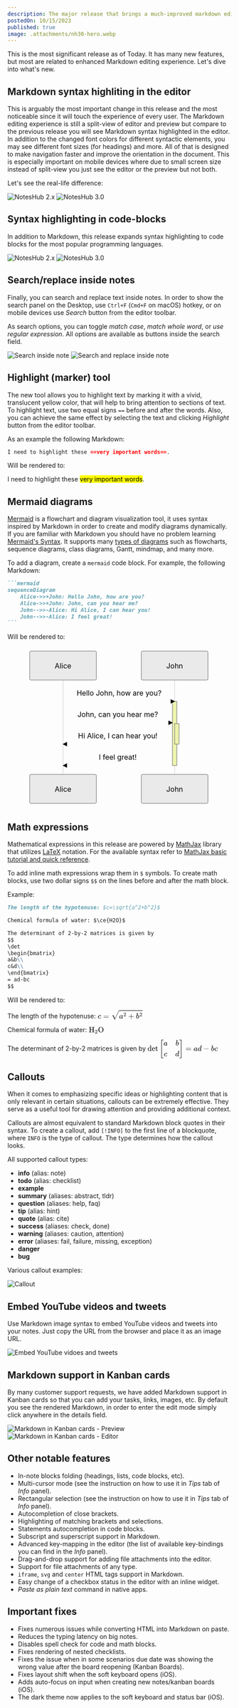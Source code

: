 ```yaml
---
description: The major release that brings a much-improved markdown editing experience and much more.
postedOn: 10/15/2023
published: true
image: .attachments/nh30-hero.webp
---
```


This is the most significant release as of Today. It has many new features, but most are related to enhanced Markdown editing experience. Let's dive into what's new.

## Markdown syntax highliting in the editor

This is arguably the most important change in this release and the most noticeable since it will touch the experience of every user. The Markdown editing experience is still a split-view of editor and preview but compare to the previous release you will see Markdown syntax highlighted in the editor. In addition to the changed font colors for different syntactic elements, you may see different font sizes (for headings) and more. All of that is designed to make navigation faster and improve the orientation in the document. This is especially important on mobile devices where due to small screen size instead of split-view you just see the editor or the preview but not both.

Let's see the real-life difference:

![NotesHub 2.x](.attachments/nh30_markdown_syntax_before.webp "NotesHub 2.x")
![NotesHub 3.0](.attachments/nh30_markdown_syntax_after.webp "NotesHub 3.0")

## Syntax highlighting in code-blocks

In addition to Markdown, this release expands syntax highlighting to code blocks for the most popular programming languages.

![NotesHub 2.x](.attachments/nh30_code_highlight_before.webp "NotesHub 2.x")
![NotesHub 3.0](.attachments/nh30_code_highlight_after.webp "NotesHub 3.0")

## Search/replace inside notes

Finally, you can search and replace text inside notes. In order to show the search panel on the Desktop, use `Ctrl+F` (`Cmd+F` on macOS) hotkey, or on mobile devices use _Search_ button from the editor toolbar.

As search options, you can toggle _match case_, _match whole word_, or _use regular expression_. All options are available as buttons inside the search field.

![Search inside note](.attachments/nh30-search.webp "Search")
![Search and replace inside note](.attachments/nh30-replace.webp "Search & Replace")


## Highlight (marker) tool

The new tool allows you to highlight text by marking it with a vivid, translucent yellow color, that will help to bring attention to sections of text.
To highlight text, use two equal signs `==` before and after the words. Also, you can achieve the same effect by selecting the text and clicking _Highlight_ button from the editor toolbar.


As an example the following Markdown:
```markdown
I need to highlight these ==very important words==.
```

Will be rendered to:

I need to highlight these <mark>very important words</mark>.

## Mermaid diagrams

[Mermaid](https://mermaid.js.org/intro/) is a flowchart and diagram visualization tool, it uses syntax inspired by Markdown in order to create and modify diagrams dynamically. If you are familiar with Markdown you should have no problem learning [Mermaid's Syntax](https://mermaid.js.org/intro/n00b-syntaxReference.html). It supports many [types of diagrams](https://mermaid.js.org/intro/) such as flowcharts, sequence diagrams, class diagrams, Gantt, mindmap, and many more.

To add a diagram, create a `mermaid` code block. For example, the following Markdown:

````markdown
```mermaid
sequenceDiagram
    Alice->>+John: Hello John, how are you?
    Alice->>+John: John, can you hear me?
    John-->>-Alice: Hi Alice, I can hear you!
    John-->>-Alice: I feel great!
```
````

Will be rendered to:

<svg class="mermaid" alt="mermaid sequence diagram example" aria-roledescription="sequence" role="graphics-document document" viewBox="-50 -10 501 363" xmlns="http://www.w3.org/2000/svg" width="100%" id="mermaid-30IGRRgBSNI2zDFmZp9N" class="mermaid" style="max-width: 501px;"><style>#mermaid-30IGRRgBSNI2zDFmZp9N{font-family:"trebuchet ms",verdana,arial,sans-serif;font-size:16px;fill:#000000;}#mermaid-30IGRRgBSNI2zDFmZp9N .error-icon{fill:#552222;}#mermaid-30IGRRgBSNI2zDFmZp9N .error-text{fill:#552222;stroke:#552222;}#mermaid-30IGRRgBSNI2zDFmZp9N .edge-thickness-normal{stroke-width:2px;}#mermaid-30IGRRgBSNI2zDFmZp9N .edge-thickness-thick{stroke-width:3.5px;}#mermaid-30IGRRgBSNI2zDFmZp9N .edge-pattern-solid{stroke-dasharray:0;}#mermaid-30IGRRgBSNI2zDFmZp9N .edge-pattern-dashed{stroke-dasharray:3;}#mermaid-30IGRRgBSNI2zDFmZp9N .edge-pattern-dotted{stroke-dasharray:2;}#mermaid-30IGRRgBSNI2zDFmZp9N .marker{fill:#666;stroke:#666;}#mermaid-30IGRRgBSNI2zDFmZp9N .marker.cross{stroke:#666;}#mermaid-30IGRRgBSNI2zDFmZp9N svg{font-family:"trebuchet ms",verdana,arial,sans-serif;font-size:16px;}#mermaid-30IGRRgBSNI2zDFmZp9N .actor{stroke:hsl(0, 0%, 83%);fill:#eee;}#mermaid-30IGRRgBSNI2zDFmZp9N text.actor&gt;tspan{fill:#333;stroke:none;}#mermaid-30IGRRgBSNI2zDFmZp9N .actor-line{stroke:#666;}#mermaid-30IGRRgBSNI2zDFmZp9N .messageLine0{stroke-width:1.5;stroke-dasharray:none;stroke:#333;}#mermaid-30IGRRgBSNI2zDFmZp9N .messageLine1{stroke-width:1.5;stroke-dasharray:2,2;stroke:#333;}#mermaid-30IGRRgBSNI2zDFmZp9N #arrowhead path{fill:#333;stroke:#333;}#mermaid-30IGRRgBSNI2zDFmZp9N .sequenceNumber{fill:white;}#mermaid-30IGRRgBSNI2zDFmZp9N #sequencenumber{fill:#333;}#mermaid-30IGRRgBSNI2zDFmZp9N #crosshead path{fill:#333;stroke:#333;}#mermaid-30IGRRgBSNI2zDFmZp9N .messageText{fill:#333;stroke:none;}#mermaid-30IGRRgBSNI2zDFmZp9N .labelBox{stroke:hsl(0, 0%, 83%);fill:#eee;}#mermaid-30IGRRgBSNI2zDFmZp9N .labelText,#mermaid-30IGRRgBSNI2zDFmZp9N .labelText&gt;tspan{fill:#333;stroke:none;}#mermaid-30IGRRgBSNI2zDFmZp9N .loopText,#mermaid-30IGRRgBSNI2zDFmZp9N .loopText&gt;tspan{fill:#333;stroke:none;}#mermaid-30IGRRgBSNI2zDFmZp9N .loopLine{stroke-width:2px;stroke-dasharray:2,2;stroke:hsl(0, 0%, 83%);fill:hsl(0, 0%, 83%);}#mermaid-30IGRRgBSNI2zDFmZp9N .note{stroke:#999;fill:#666;}#mermaid-30IGRRgBSNI2zDFmZp9N .noteText,#mermaid-30IGRRgBSNI2zDFmZp9N .noteText&gt;tspan{fill:#fff;stroke:none;}#mermaid-30IGRRgBSNI2zDFmZp9N .activation0{fill:#f4f4f4;stroke:#666;}#mermaid-30IGRRgBSNI2zDFmZp9N .activation1{fill:#f4f4f4;stroke:#666;}#mermaid-30IGRRgBSNI2zDFmZp9N .activation2{fill:#f4f4f4;stroke:#666;}#mermaid-30IGRRgBSNI2zDFmZp9N .actorPopupMenu{position:absolute;}#mermaid-30IGRRgBSNI2zDFmZp9N .actorPopupMenuPanel{position:absolute;fill:#eee;box-shadow:0px 8px 16px 0px rgba(0,0,0,0.2);filter:drop-shadow(3px 5px 2px rgb(0 0 0 / 0.4));}#mermaid-30IGRRgBSNI2zDFmZp9N .actor-man line{stroke:hsl(0, 0%, 83%);fill:#eee;}#mermaid-30IGRRgBSNI2zDFmZp9N .actor-man circle,#mermaid-30IGRRgBSNI2zDFmZp9N line{stroke:hsl(0, 0%, 83%);fill:#eee;stroke-width:2px;}#mermaid-30IGRRgBSNI2zDFmZp9N :root{--mermaid-font-family:"trebuchet ms",verdana,arial,sans-serif;}</style><g></g><defs><symbol height="24" width="24" id="computer"><path d="M2 2v13h20v-13h-20zm18 11h-16v-9h16v9zm-10.228 6l.466-1h3.524l.467 1h-4.457zm14.228 3h-24l2-6h2.104l-1.33 4h18.45l-1.297-4h2.073l2 6zm-5-10h-14v-7h14v7z" transform="scale(.5)"></path></symbol></defs><defs><symbol clip-rule="evenodd" fill-rule="evenodd" id="database"><path d="M12.258.001l.256.004.255.005.253.008.251.01.249.012.247.015.246.016.242.019.241.02.239.023.236.024.233.027.231.028.229.031.225.032.223.034.22.036.217.038.214.04.211.041.208.043.205.045.201.046.198.048.194.05.191.051.187.053.183.054.18.056.175.057.172.059.168.06.163.061.16.063.155.064.15.066.074.033.073.033.071.034.07.034.069.035.068.035.067.035.066.035.064.036.064.036.062.036.06.036.06.037.058.037.058.037.055.038.055.038.053.038.052.038.051.039.05.039.048.039.047.039.045.04.044.04.043.04.041.04.04.041.039.041.037.041.036.041.034.041.033.042.032.042.03.042.029.042.027.042.026.043.024.043.023.043.021.043.02.043.018.044.017.043.015.044.013.044.012.044.011.045.009.044.007.045.006.045.004.045.002.045.001.045v17l-.001.045-.002.045-.004.045-.006.045-.007.045-.009.044-.011.045-.012.044-.013.044-.015.044-.017.043-.018.044-.02.043-.021.043-.023.043-.024.043-.026.043-.027.042-.029.042-.03.042-.032.042-.033.042-.034.041-.036.041-.037.041-.039.041-.04.041-.041.04-.043.04-.044.04-.045.04-.047.039-.048.039-.05.039-.051.039-.052.038-.053.038-.055.038-.055.038-.058.037-.058.037-.06.037-.06.036-.062.036-.064.036-.064.036-.066.035-.067.035-.068.035-.069.035-.07.034-.071.034-.073.033-.074.033-.15.066-.155.064-.16.063-.163.061-.168.06-.172.059-.175.057-.18.056-.183.054-.187.053-.191.051-.194.05-.198.048-.201.046-.205.045-.208.043-.211.041-.214.04-.217.038-.22.036-.223.034-.225.032-.229.031-.231.028-.233.027-.236.024-.239.023-.241.02-.242.019-.246.016-.247.015-.249.012-.251.01-.253.008-.255.005-.256.004-.258.001-.258-.001-.256-.004-.255-.005-.253-.008-.251-.01-.249-.012-.247-.015-.245-.016-.243-.019-.241-.02-.238-.023-.236-.024-.234-.027-.231-.028-.228-.031-.226-.032-.223-.034-.22-.036-.217-.038-.214-.04-.211-.041-.208-.043-.204-.045-.201-.046-.198-.048-.195-.05-.19-.051-.187-.053-.184-.054-.179-.056-.176-.057-.172-.059-.167-.06-.164-.061-.159-.063-.155-.064-.151-.066-.074-.033-.072-.033-.072-.034-.07-.034-.069-.035-.068-.035-.067-.035-.066-.035-.064-.036-.063-.036-.062-.036-.061-.036-.06-.037-.058-.037-.057-.037-.056-.038-.055-.038-.053-.038-.052-.038-.051-.039-.049-.039-.049-.039-.046-.039-.046-.04-.044-.04-.043-.04-.041-.04-.04-.041-.039-.041-.037-.041-.036-.041-.034-.041-.033-.042-.032-.042-.03-.042-.029-.042-.027-.042-.026-.043-.024-.043-.023-.043-.021-.043-.02-.043-.018-.044-.017-.043-.015-.044-.013-.044-.012-.044-.011-.045-.009-.044-.007-.045-.006-.045-.004-.045-.002-.045-.001-.045v-17l.001-.045.002-.045.004-.045.006-.045.007-.045.009-.044.011-.045.012-.044.013-.044.015-.044.017-.043.018-.044.02-.043.021-.043.023-.043.024-.043.026-.043.027-.042.029-.042.03-.042.032-.042.033-.042.034-.041.036-.041.037-.041.039-.041.04-.041.041-.04.043-.04.044-.04.046-.04.046-.039.049-.039.049-.039.051-.039.052-.038.053-.038.055-.038.056-.038.057-.037.058-.037.06-.037.061-.036.062-.036.063-.036.064-.036.066-.035.067-.035.068-.035.069-.035.07-.034.072-.034.072-.033.074-.033.151-.066.155-.064.159-.063.164-.061.167-.06.172-.059.176-.057.179-.056.184-.054.187-.053.19-.051.195-.05.198-.048.201-.046.204-.045.208-.043.211-.041.214-.04.217-.038.22-.036.223-.034.226-.032.228-.031.231-.028.234-.027.236-.024.238-.023.241-.02.243-.019.245-.016.247-.015.249-.012.251-.01.253-.008.255-.005.256-.004.258-.001.258.001zm-9.258 20.499v.01l.001.021.003.021.004.022.005.021.006.022.007.022.009.023.01.022.011.023.012.023.013.023.015.023.016.024.017.023.018.024.019.024.021.024.022.025.023.024.024.025.052.049.056.05.061.051.066.051.07.051.075.051.079.052.084.052.088.052.092.052.097.052.102.051.105.052.11.052.114.051.119.051.123.051.127.05.131.05.135.05.139.048.144.049.147.047.152.047.155.047.16.045.163.045.167.043.171.043.176.041.178.041.183.039.187.039.19.037.194.035.197.035.202.033.204.031.209.03.212.029.216.027.219.025.222.024.226.021.23.02.233.018.236.016.24.015.243.012.246.01.249.008.253.005.256.004.259.001.26-.001.257-.004.254-.005.25-.008.247-.011.244-.012.241-.014.237-.016.233-.018.231-.021.226-.021.224-.024.22-.026.216-.027.212-.028.21-.031.205-.031.202-.034.198-.034.194-.036.191-.037.187-.039.183-.04.179-.04.175-.042.172-.043.168-.044.163-.045.16-.046.155-.046.152-.047.148-.048.143-.049.139-.049.136-.05.131-.05.126-.05.123-.051.118-.052.114-.051.11-.052.106-.052.101-.052.096-.052.092-.052.088-.053.083-.051.079-.052.074-.052.07-.051.065-.051.06-.051.056-.05.051-.05.023-.024.023-.025.021-.024.02-.024.019-.024.018-.024.017-.024.015-.023.014-.024.013-.023.012-.023.01-.023.01-.022.008-.022.006-.022.006-.022.004-.022.004-.021.001-.021.001-.021v-4.127l-.077.055-.08.053-.083.054-.085.053-.087.052-.09.052-.093.051-.095.05-.097.05-.1.049-.102.049-.105.048-.106.047-.109.047-.111.046-.114.045-.115.045-.118.044-.12.043-.122.042-.124.042-.126.041-.128.04-.13.04-.132.038-.134.038-.135.037-.138.037-.139.035-.142.035-.143.034-.144.033-.147.032-.148.031-.15.03-.151.03-.153.029-.154.027-.156.027-.158.026-.159.025-.161.024-.162.023-.163.022-.165.021-.166.02-.167.019-.169.018-.169.017-.171.016-.173.015-.173.014-.175.013-.175.012-.177.011-.178.01-.179.008-.179.008-.181.006-.182.005-.182.004-.184.003-.184.002h-.37l-.184-.002-.184-.003-.182-.004-.182-.005-.181-.006-.179-.008-.179-.008-.178-.01-.176-.011-.176-.012-.175-.013-.173-.014-.172-.015-.171-.016-.17-.017-.169-.018-.167-.019-.166-.02-.165-.021-.163-.022-.162-.023-.161-.024-.159-.025-.157-.026-.156-.027-.155-.027-.153-.029-.151-.03-.15-.03-.148-.031-.146-.032-.145-.033-.143-.034-.141-.035-.14-.035-.137-.037-.136-.037-.134-.038-.132-.038-.13-.04-.128-.04-.126-.041-.124-.042-.122-.042-.12-.044-.117-.043-.116-.045-.113-.045-.112-.046-.109-.047-.106-.047-.105-.048-.102-.049-.1-.049-.097-.05-.095-.05-.093-.052-.09-.051-.087-.052-.085-.053-.083-.054-.08-.054-.077-.054v4.127zm0-5.654v.011l.001.021.003.021.004.021.005.022.006.022.007.022.009.022.01.022.011.023.012.023.013.023.015.024.016.023.017.024.018.024.019.024.021.024.022.024.023.025.024.024.052.05.056.05.061.05.066.051.07.051.075.052.079.051.084.052.088.052.092.052.097.052.102.052.105.052.11.051.114.051.119.052.123.05.127.051.131.05.135.049.139.049.144.048.147.048.152.047.155.046.16.045.163.045.167.044.171.042.176.042.178.04.183.04.187.038.19.037.194.036.197.034.202.033.204.032.209.03.212.028.216.027.219.025.222.024.226.022.23.02.233.018.236.016.24.014.243.012.246.01.249.008.253.006.256.003.259.001.26-.001.257-.003.254-.006.25-.008.247-.01.244-.012.241-.015.237-.016.233-.018.231-.02.226-.022.224-.024.22-.025.216-.027.212-.029.21-.03.205-.032.202-.033.198-.035.194-.036.191-.037.187-.039.183-.039.179-.041.175-.042.172-.043.168-.044.163-.045.16-.045.155-.047.152-.047.148-.048.143-.048.139-.05.136-.049.131-.05.126-.051.123-.051.118-.051.114-.052.11-.052.106-.052.101-.052.096-.052.092-.052.088-.052.083-.052.079-.052.074-.051.07-.052.065-.051.06-.05.056-.051.051-.049.023-.025.023-.024.021-.025.02-.024.019-.024.018-.024.017-.024.015-.023.014-.023.013-.024.012-.022.01-.023.01-.023.008-.022.006-.022.006-.022.004-.021.004-.022.001-.021.001-.021v-4.139l-.077.054-.08.054-.083.054-.085.052-.087.053-.09.051-.093.051-.095.051-.097.05-.1.049-.102.049-.105.048-.106.047-.109.047-.111.046-.114.045-.115.044-.118.044-.12.044-.122.042-.124.042-.126.041-.128.04-.13.039-.132.039-.134.038-.135.037-.138.036-.139.036-.142.035-.143.033-.144.033-.147.033-.148.031-.15.03-.151.03-.153.028-.154.028-.156.027-.158.026-.159.025-.161.024-.162.023-.163.022-.165.021-.166.02-.167.019-.169.018-.169.017-.171.016-.173.015-.173.014-.175.013-.175.012-.177.011-.178.009-.179.009-.179.007-.181.007-.182.005-.182.004-.184.003-.184.002h-.37l-.184-.002-.184-.003-.182-.004-.182-.005-.181-.007-.179-.007-.179-.009-.178-.009-.176-.011-.176-.012-.175-.013-.173-.014-.172-.015-.171-.016-.17-.017-.169-.018-.167-.019-.166-.02-.165-.021-.163-.022-.162-.023-.161-.024-.159-.025-.157-.026-.156-.027-.155-.028-.153-.028-.151-.03-.15-.03-.148-.031-.146-.033-.145-.033-.143-.033-.141-.035-.14-.036-.137-.036-.136-.037-.134-.038-.132-.039-.13-.039-.128-.04-.126-.041-.124-.042-.122-.043-.12-.043-.117-.044-.116-.044-.113-.046-.112-.046-.109-.046-.106-.047-.105-.048-.102-.049-.1-.049-.097-.05-.095-.051-.093-.051-.09-.051-.087-.053-.085-.052-.083-.054-.08-.054-.077-.054v4.139zm0-5.666v.011l.001.02.003.022.004.021.005.022.006.021.007.022.009.023.01.022.011.023.012.023.013.023.015.023.016.024.017.024.018.023.019.024.021.025.022.024.023.024.024.025.052.05.056.05.061.05.066.051.07.051.075.052.079.051.084.052.088.052.092.052.097.052.102.052.105.051.11.052.114.051.119.051.123.051.127.05.131.05.135.05.139.049.144.048.147.048.152.047.155.046.16.045.163.045.167.043.171.043.176.042.178.04.183.04.187.038.19.037.194.036.197.034.202.033.204.032.209.03.212.028.216.027.219.025.222.024.226.021.23.02.233.018.236.017.24.014.243.012.246.01.249.008.253.006.256.003.259.001.26-.001.257-.003.254-.006.25-.008.247-.01.244-.013.241-.014.237-.016.233-.018.231-.02.226-.022.224-.024.22-.025.216-.027.212-.029.21-.03.205-.032.202-.033.198-.035.194-.036.191-.037.187-.039.183-.039.179-.041.175-.042.172-.043.168-.044.163-.045.16-.045.155-.047.152-.047.148-.048.143-.049.139-.049.136-.049.131-.051.126-.05.123-.051.118-.052.114-.051.11-.052.106-.052.101-.052.096-.052.092-.052.088-.052.083-.052.079-.052.074-.052.07-.051.065-.051.06-.051.056-.05.051-.049.023-.025.023-.025.021-.024.02-.024.019-.024.018-.024.017-.024.015-.023.014-.024.013-.023.012-.023.01-.022.01-.023.008-.022.006-.022.006-.022.004-.022.004-.021.001-.021.001-.021v-4.153l-.077.054-.08.054-.083.053-.085.053-.087.053-.09.051-.093.051-.095.051-.097.05-.1.049-.102.048-.105.048-.106.048-.109.046-.111.046-.114.046-.115.044-.118.044-.12.043-.122.043-.124.042-.126.041-.128.04-.13.039-.132.039-.134.038-.135.037-.138.036-.139.036-.142.034-.143.034-.144.033-.147.032-.148.032-.15.03-.151.03-.153.028-.154.028-.156.027-.158.026-.159.024-.161.024-.162.023-.163.023-.165.021-.166.02-.167.019-.169.018-.169.017-.171.016-.173.015-.173.014-.175.013-.175.012-.177.01-.178.01-.179.009-.179.007-.181.006-.182.006-.182.004-.184.003-.184.001-.185.001-.185-.001-.184-.001-.184-.003-.182-.004-.182-.006-.181-.006-.179-.007-.179-.009-.178-.01-.176-.01-.176-.012-.175-.013-.173-.014-.172-.015-.171-.016-.17-.017-.169-.018-.167-.019-.166-.02-.165-.021-.163-.023-.162-.023-.161-.024-.159-.024-.157-.026-.156-.027-.155-.028-.153-.028-.151-.03-.15-.03-.148-.032-.146-.032-.145-.033-.143-.034-.141-.034-.14-.036-.137-.036-.136-.037-.134-.038-.132-.039-.13-.039-.128-.041-.126-.041-.124-.041-.122-.043-.12-.043-.117-.044-.116-.044-.113-.046-.112-.046-.109-.046-.106-.048-.105-.048-.102-.048-.1-.05-.097-.049-.095-.051-.093-.051-.09-.052-.087-.052-.085-.053-.083-.053-.08-.054-.077-.054v4.153zm8.74-8.179l-.257.004-.254.005-.25.008-.247.011-.244.012-.241.014-.237.016-.233.018-.231.021-.226.022-.224.023-.22.026-.216.027-.212.028-.21.031-.205.032-.202.033-.198.034-.194.036-.191.038-.187.038-.183.04-.179.041-.175.042-.172.043-.168.043-.163.045-.16.046-.155.046-.152.048-.148.048-.143.048-.139.049-.136.05-.131.05-.126.051-.123.051-.118.051-.114.052-.11.052-.106.052-.101.052-.096.052-.092.052-.088.052-.083.052-.079.052-.074.051-.07.052-.065.051-.06.05-.056.05-.051.05-.023.025-.023.024-.021.024-.02.025-.019.024-.018.024-.017.023-.015.024-.014.023-.013.023-.012.023-.01.023-.01.022-.008.022-.006.023-.006.021-.004.022-.004.021-.001.021-.001.021.001.021.001.021.004.021.004.022.006.021.006.023.008.022.01.022.01.023.012.023.013.023.014.023.015.024.017.023.018.024.019.024.02.025.021.024.023.024.023.025.051.05.056.05.06.05.065.051.07.052.074.051.079.052.083.052.088.052.092.052.096.052.101.052.106.052.11.052.114.052.118.051.123.051.126.051.131.05.136.05.139.049.143.048.148.048.152.048.155.046.16.046.163.045.168.043.172.043.175.042.179.041.183.04.187.038.191.038.194.036.198.034.202.033.205.032.21.031.212.028.216.027.22.026.224.023.226.022.231.021.233.018.237.016.241.014.244.012.247.011.25.008.254.005.257.004.26.001.26-.001.257-.004.254-.005.25-.008.247-.011.244-.012.241-.014.237-.016.233-.018.231-.021.226-.022.224-.023.22-.026.216-.027.212-.028.21-.031.205-.032.202-.033.198-.034.194-.036.191-.038.187-.038.183-.04.179-.041.175-.042.172-.043.168-.043.163-.045.16-.046.155-.046.152-.048.148-.048.143-.048.139-.049.136-.05.131-.05.126-.051.123-.051.118-.051.114-.052.11-.052.106-.052.101-.052.096-.052.092-.052.088-.052.083-.052.079-.052.074-.051.07-.052.065-.051.06-.05.056-.05.051-.05.023-.025.023-.024.021-.024.02-.025.019-.024.018-.024.017-.023.015-.024.014-.023.013-.023.012-.023.01-.023.01-.022.008-.022.006-.023.006-.021.004-.022.004-.021.001-.021.001-.021-.001-.021-.001-.021-.004-.021-.004-.022-.006-.021-.006-.023-.008-.022-.01-.022-.01-.023-.012-.023-.013-.023-.014-.023-.015-.024-.017-.023-.018-.024-.019-.024-.02-.025-.021-.024-.023-.024-.023-.025-.051-.05-.056-.05-.06-.05-.065-.051-.07-.052-.074-.051-.079-.052-.083-.052-.088-.052-.092-.052-.096-.052-.101-.052-.106-.052-.11-.052-.114-.052-.118-.051-.123-.051-.126-.051-.131-.05-.136-.05-.139-.049-.143-.048-.148-.048-.152-.048-.155-.046-.16-.046-.163-.045-.168-.043-.172-.043-.175-.042-.179-.041-.183-.04-.187-.038-.191-.038-.194-.036-.198-.034-.202-.033-.205-.032-.21-.031-.212-.028-.216-.027-.22-.026-.224-.023-.226-.022-.231-.021-.233-.018-.237-.016-.241-.014-.244-.012-.247-.011-.25-.008-.254-.005-.257-.004-.26-.001-.26.001z" transform="scale(.5)"></path></symbol></defs><defs><symbol height="24" width="24" id="clock"><path d="M12 2c5.514 0 10 4.486 10 10s-4.486 10-10 10-10-4.486-10-10 4.486-10 10-10zm0-2c-6.627 0-12 5.373-12 12s5.373 12 12 12 12-5.373 12-12-5.373-12-12-12zm5.848 12.459c.202.038.202.333.001.372-1.907.361-6.045 1.111-6.547 1.111-.719 0-1.301-.582-1.301-1.301 0-.512.77-5.447 1.125-7.445.034-.192.312-.181.343.014l.985 6.238 5.394 1.011z" transform="scale(.5)"></path></symbol></defs><g><line stroke="#999" stroke-width="0.5px" class="200" y2="297" x2="75" y1="5" x1="75" id="actor4"></line><g id="root-4"><rect class="actor" ry="3" rx="3" height="65" width="150" stroke="#666" fill="#eaeaea" y="0" x="0"></rect><text class="actor" alignment-baseline="central" dominant-baseline="central" y="32.5" x="75" style="text-anchor: middle; font-size: 16px; font-weight: 400;"><tspan dy="0" x="75">Alice</tspan></text></g></g><g><line stroke="#999" stroke-width="0.5px" class="200" y2="297" x2="326" y1="5" x1="326" id="actor5"></line><g id="root-5"><rect class="actor" ry="3" rx="3" height="65" width="150" stroke="#666" fill="#eaeaea" y="0" x="251"></rect><text class="actor" alignment-baseline="central" dominant-baseline="central" y="32.5" x="326" style="text-anchor: middle; font-size: 16px; font-weight: 400;"><tspan dy="0" x="326">John</tspan></text></g></g><defs><marker orient="auto" markerHeight="12" markerWidth="12" markerUnits="userSpaceOnUse" refY="5" refX="9" id="arrowhead"><path d="M 0 0 L 10 5 L 0 10 z"></path></marker></defs><defs><marker refY="5" refX="4" orient="auto" markerHeight="8" markerWidth="15" id="crosshead"><path d="M 1,2 L 6,7 M 6,2 L 1,7" stroke-width="1pt" stroke="#000000" fill="none" style="stroke-dasharray: 0, 0;"></path></marker></defs><defs><marker orient="auto" markerHeight="28" markerWidth="20" refY="7" refX="18" id="filled-head"><path d="M 18,7 L9,13 L14,7 L9,1 Z"></path></marker></defs><defs><marker orient="auto" markerHeight="40" markerWidth="60" refY="15" refX="15" id="sequencenumber"><circle r="6" cy="15" cx="15"></circle></marker></defs><g><rect class="activation0" ry="0" rx="0" height="144" width="10" stroke="#666" fill="#EDF2AE" y="113" x="321"></rect></g><g><rect class="activation1" ry="0" rx="0" height="46" width="10" stroke="#666" fill="#EDF2AE" y="163" x="326"></rect></g><text dy="1em" class="messageText" alignment-baseline="middle" dominant-baseline="middle" text-anchor="middle" y="80" x="201" style="font-size: 16px; font-weight: 400;">Hello John, how are you?</text><line marker-end="url(#arrowhead)" stroke="none" stroke-width="2" class="messageLine0" y2="113" x2="326" y1="113" x1="75" style="fill: none;"></line><text dy="1em" class="messageText" alignment-baseline="middle" dominant-baseline="middle" text-anchor="middle" y="128" x="198" style="font-size: 16px; font-weight: 400;">John, can you hear me?</text><line marker-end="url(#arrowhead)" stroke="none" stroke-width="2" class="messageLine0" y2="161" x2="321" y1="161" x1="75" style="fill: none;"></line><text dy="1em" class="messageText" alignment-baseline="middle" dominant-baseline="middle" text-anchor="middle" y="176" x="198" style="font-size: 16px; font-weight: 400;">Hi Alice, I can hear you!</text><line marker-end="url(#arrowhead)" stroke="none" stroke-width="2" class="messageLine1" y2="209" x2="75" y1="209" x1="321" style="stroke-dasharray: 3, 3; fill: none;"></line><text dy="1em" class="messageText" alignment-baseline="middle" dominant-baseline="middle" text-anchor="middle" y="224" x="198" style="font-size: 16px; font-weight: 400;">I feel great!</text><line marker-end="url(#arrowhead)" stroke="none" stroke-width="2" class="messageLine1" y2="257" x2="75" y1="257" x1="321" style="stroke-dasharray: 3, 3; fill: none;"></line><g><rect class="actor" ry="3" rx="3" height="65" width="150" stroke="#666" fill="#eaeaea" y="277" x="0"></rect><text class="actor" alignment-baseline="central" dominant-baseline="central" y="309.5" x="75" style="text-anchor: middle; font-size: 16px; font-weight: 400;"><tspan dy="0" x="75">Alice</tspan></text></g><g><rect class="actor" ry="3" rx="3" height="65" width="150" stroke="#666" fill="#eaeaea" y="277" x="251"></rect><text class="actor" alignment-baseline="central" dominant-baseline="central" y="309.5" x="326" style="text-anchor: middle; font-size: 16px; font-weight: 400;"><tspan dy="0" x="326">John</tspan></text></g></svg>

## Math expressions

Mathematical expressions in this release are powered by [MathJax](https://www.mathjax.org) library that utilizes [LaTeX](https://en.wikibooks.org/wiki/LaTeX) notation. For the available syntax refer to [MathJax basic tutorial and quick reference](https://math.meta.stackexchange.com/questions/5020/mathjax-basic-tutorial-and-quick-reference).

To add inline math expressions wrap them in `$` symbols. To create math blocks, use two dollar signs `$$` on the lines before and after the math block.

Example:
```markdown
The length of the hypotenuse: $c=\sqrt{a^2+b^2}$

Chemical formula of water: $\ce{H2O}$

The determinant of 2-by-2 matrices is given by
$$
\det
\begin{bmatrix}
a&b\\
c&d\\
\end{bmatrix}
= ad-bc
$$
```

Will be rendered to:

The length of the hypotenuse: <svg xmlns="http://www.w3.org/2000/svg" width="13.213ex" height="2.851ex" role="img" focusable="false" viewBox="0 -1114.2 5840.1 1260" xmlns:xlink="http://www.w3.org/1999/xlink" style="vertical-align: -0.33ex;"><defs><path id="MJX-34-TEX-I-1D450" d="M34 159Q34 268 120 355T306 442Q362 442 394 418T427 355Q427 326 408 306T360 285Q341 285 330 295T319 325T330 359T352 380T366 386H367Q367 388 361 392T340 400T306 404Q276 404 249 390Q228 381 206 359Q162 315 142 235T121 119Q121 73 147 50Q169 26 205 26H209Q321 26 394 111Q403 121 406 121Q410 121 419 112T429 98T420 83T391 55T346 25T282 0T202 -11Q127 -11 81 37T34 159Z"></path><path id="MJX-34-TEX-N-3D" d="M56 347Q56 360 70 367H707Q722 359 722 347Q722 336 708 328L390 327H72Q56 332 56 347ZM56 153Q56 168 72 173H708Q722 163 722 153Q722 140 707 133H70Q56 140 56 153Z"></path><path id="MJX-34-TEX-SO-221A" d="M263 249Q264 249 315 130T417 -108T470 -228L725 302Q981 837 982 839Q989 850 1001 850Q1008 850 1013 844T1020 832V826L741 243Q645 43 540 -176Q479 -303 469 -324T453 -348Q449 -350 436 -350L424 -349L315 -96Q206 156 205 156L171 130Q138 104 137 104L111 130L263 249Z"></path><path id="MJX-34-TEX-I-1D44E" d="M33 157Q33 258 109 349T280 441Q331 441 370 392Q386 422 416 422Q429 422 439 414T449 394Q449 381 412 234T374 68Q374 43 381 35T402 26Q411 27 422 35Q443 55 463 131Q469 151 473 152Q475 153 483 153H487Q506 153 506 144Q506 138 501 117T481 63T449 13Q436 0 417 -8Q409 -10 393 -10Q359 -10 336 5T306 36L300 51Q299 52 296 50Q294 48 292 46Q233 -10 172 -10Q117 -10 75 30T33 157ZM351 328Q351 334 346 350T323 385T277 405Q242 405 210 374T160 293Q131 214 119 129Q119 126 119 118T118 106Q118 61 136 44T179 26Q217 26 254 59T298 110Q300 114 325 217T351 328Z"></path><path id="MJX-34-TEX-N-32" d="M109 429Q82 429 66 447T50 491Q50 562 103 614T235 666Q326 666 387 610T449 465Q449 422 429 383T381 315T301 241Q265 210 201 149L142 93L218 92Q375 92 385 97Q392 99 409 186V189H449V186Q448 183 436 95T421 3V0H50V19V31Q50 38 56 46T86 81Q115 113 136 137Q145 147 170 174T204 211T233 244T261 278T284 308T305 340T320 369T333 401T340 431T343 464Q343 527 309 573T212 619Q179 619 154 602T119 569T109 550Q109 549 114 549Q132 549 151 535T170 489Q170 464 154 447T109 429Z"></path><path id="MJX-34-TEX-N-2B" d="M56 237T56 250T70 270H369V420L370 570Q380 583 389 583Q402 583 409 568V270H707Q722 262 722 250T707 230H409V-68Q401 -82 391 -82H389H387Q375 -82 369 -68V230H70Q56 237 56 250Z"></path><path id="MJX-34-TEX-I-1D44F" d="M73 647Q73 657 77 670T89 683Q90 683 161 688T234 694Q246 694 246 685T212 542Q204 508 195 472T180 418L176 399Q176 396 182 402Q231 442 283 442Q345 442 383 396T422 280Q422 169 343 79T173 -11Q123 -11 82 27T40 150V159Q40 180 48 217T97 414Q147 611 147 623T109 637Q104 637 101 637H96Q86 637 83 637T76 640T73 647ZM336 325V331Q336 405 275 405Q258 405 240 397T207 376T181 352T163 330L157 322L136 236Q114 150 114 114Q114 66 138 42Q154 26 178 26Q211 26 245 58Q270 81 285 114T318 219Q336 291 336 325Z"></path></defs><g stroke="currentColor" fill="currentColor" stroke-width="0" transform="scale(1,-1)"><g data-mml-node="math"><g data-mml-node="mi"><use data-c="1D450" xlink:href="#MJX-34-TEX-I-1D450"></use></g><g data-mml-node="mo" transform="translate(710.8,0)"><use data-c="3D" xlink:href="#MJX-34-TEX-N-3D"></use></g><g data-mml-node="msqrt" transform="translate(1766.6,0)"><g transform="translate(1020,0)"><g data-mml-node="msup"><g data-mml-node="mi"><use data-c="1D44E" xlink:href="#MJX-34-TEX-I-1D44E"></use></g><g data-mml-node="mn" transform="translate(562,289) scale(0.707)"><use data-c="32" xlink:href="#MJX-34-TEX-N-32"></use></g></g><g data-mml-node="mo" transform="translate(1187.8,0)"><use data-c="2B" xlink:href="#MJX-34-TEX-N-2B"></use></g><g data-mml-node="msup" transform="translate(2188,0)"><g data-mml-node="mi"><use data-c="1D44F" xlink:href="#MJX-34-TEX-I-1D44F"></use></g><g data-mml-node="mn" transform="translate(462,289) scale(0.707)"><use data-c="32" xlink:href="#MJX-34-TEX-N-32"></use></g></g></g><g data-mml-node="mo" transform="translate(0,204.2)"><use data-c="221A" xlink:href="#MJX-34-TEX-SO-221A"></use></g><rect width="3053.6" height="60" x="1020" y="994.2"></rect></g></g></g></svg>

Chemical formula of water: <svg xmlns="http://www.w3.org/2000/svg" width="4.445ex" height="1.959ex" role="img" focusable="false" viewBox="0 -716 1964.6 866" xmlns:xlink="http://www.w3.org/1999/xlink" style="vertical-align: -0.339ex;"><defs><path id="MJX-35-TEX-N-48" d="M128 622Q121 629 117 631T101 634T58 637H25V683H36Q57 680 180 680Q315 680 324 683H335V637H302Q262 636 251 634T233 622L232 500V378H517V622Q510 629 506 631T490 634T447 637H414V683H425Q446 680 569 680Q704 680 713 683H724V637H691Q651 636 640 634T622 622V61Q628 51 639 49T691 46H724V0H713Q692 3 569 3Q434 3 425 0H414V46H447Q489 47 498 49T517 61V332H232V197L233 61Q239 51 250 49T302 46H335V0H324Q303 3 180 3Q45 3 36 0H25V46H58Q100 47 109 49T128 61V622Z"></path><path id="MJX-35-TEX-N-32" d="M109 429Q82 429 66 447T50 491Q50 562 103 614T235 666Q326 666 387 610T449 465Q449 422 429 383T381 315T301 241Q265 210 201 149L142 93L218 92Q375 92 385 97Q392 99 409 186V189H449V186Q448 183 436 95T421 3V0H50V19V31Q50 38 56 46T86 81Q115 113 136 137Q145 147 170 174T204 211T233 244T261 278T284 308T305 340T320 369T333 401T340 431T343 464Q343 527 309 573T212 619Q179 619 154 602T119 569T109 550Q109 549 114 549Q132 549 151 535T170 489Q170 464 154 447T109 429Z"></path><path id="MJX-35-TEX-N-4F" d="M56 340Q56 423 86 494T164 610T270 680T388 705Q521 705 621 601T722 341Q722 260 693 191T617 75T510 4T388 -22T267 3T160 74T85 189T56 340ZM467 647Q426 665 388 665Q360 665 331 654T269 620T213 549T179 439Q174 411 174 354Q174 144 277 61Q327 20 385 20H389H391Q474 20 537 99Q603 188 603 354Q603 411 598 439Q577 592 467 647Z"></path></defs><g stroke="currentColor" fill="currentColor" stroke-width="0" transform="scale(1,-1)"><g data-mml-node="math"><g data-mml-node="TeXAtom" data-mjx-texclass="ORD"><g data-mml-node="TeXAtom" data-mjx-texclass="ORD"><g data-mml-node="mi"><use data-c="48" xlink:href="#MJX-35-TEX-N-48"></use></g></g><g data-mml-node="msub" transform="translate(750,0)"><g data-mml-node="TeXAtom" data-mjx-texclass="ORD"><g data-mml-node="TeXAtom" data-mjx-texclass="ORD"><g data-mml-node="mpadded"><g data-mml-node="mphantom"></g></g></g></g><g data-mml-node="TeXAtom" transform="translate(33,-150) scale(0.707)" data-mjx-texclass="ORD"><g data-mml-node="TeXAtom" data-mjx-texclass="ORD"><g data-mml-node="mpadded"><g data-mml-node="mn"><use data-c="32" xlink:href="#MJX-35-TEX-N-32"></use></g></g></g></g></g><g data-mml-node="TeXAtom" data-mjx-texclass="ORD" transform="translate(1186.6,0)"><g data-mml-node="mi"><use data-c="4F" xlink:href="#MJX-35-TEX-N-4F"></use></g></g></g></g></g></svg>

The determinant of 2-by-2 matrices is given by
<svg xmlns="http://www.w3.org/2000/svg" width="20.651ex" height="5.43ex" role="img" focusable="false" viewBox="0 -1450 9127.7 2400" xmlns:xlink="http://www.w3.org/1999/xlink" class="math-block" style="vertical-align: -2.149ex;"><defs><path id="MJX-36-TEX-N-64" d="M376 495Q376 511 376 535T377 568Q377 613 367 624T316 637H298V660Q298 683 300 683L310 684Q320 685 339 686T376 688Q393 689 413 690T443 693T454 694H457V390Q457 84 458 81Q461 61 472 55T517 46H535V0Q533 0 459 -5T380 -11H373V44L365 37Q307 -11 235 -11Q158 -11 96 50T34 215Q34 315 97 378T244 442Q319 442 376 393V495ZM373 342Q328 405 260 405Q211 405 173 369Q146 341 139 305T131 211Q131 155 138 120T173 59Q203 26 251 26Q322 26 373 103V342Z"></path><path id="MJX-36-TEX-N-65" d="M28 218Q28 273 48 318T98 391T163 433T229 448Q282 448 320 430T378 380T406 316T415 245Q415 238 408 231H126V216Q126 68 226 36Q246 30 270 30Q312 30 342 62Q359 79 369 104L379 128Q382 131 395 131H398Q415 131 415 121Q415 117 412 108Q393 53 349 21T250 -11Q155 -11 92 58T28 218ZM333 275Q322 403 238 411H236Q228 411 220 410T195 402T166 381T143 340T127 274V267H333V275Z"></path><path id="MJX-36-TEX-N-74" d="M27 422Q80 426 109 478T141 600V615H181V431H316V385H181V241Q182 116 182 100T189 68Q203 29 238 29Q282 29 292 100Q293 108 293 146V181H333V146V134Q333 57 291 17Q264 -10 221 -10Q187 -10 162 2T124 33T105 68T98 100Q97 107 97 248V385H18V422H27Z"></path><path id="MJX-36-TEX-S3-5B" d="M247 -949V1450H516V1388H309V-887H516V-949H247Z"></path><path id="MJX-36-TEX-I-1D44E" d="M33 157Q33 258 109 349T280 441Q331 441 370 392Q386 422 416 422Q429 422 439 414T449 394Q449 381 412 234T374 68Q374 43 381 35T402 26Q411 27 422 35Q443 55 463 131Q469 151 473 152Q475 153 483 153H487Q506 153 506 144Q506 138 501 117T481 63T449 13Q436 0 417 -8Q409 -10 393 -10Q359 -10 336 5T306 36L300 51Q299 52 296 50Q294 48 292 46Q233 -10 172 -10Q117 -10 75 30T33 157ZM351 328Q351 334 346 350T323 385T277 405Q242 405 210 374T160 293Q131 214 119 129Q119 126 119 118T118 106Q118 61 136 44T179 26Q217 26 254 59T298 110Q300 114 325 217T351 328Z"></path><path id="MJX-36-TEX-I-1D44F" d="M73 647Q73 657 77 670T89 683Q90 683 161 688T234 694Q246 694 246 685T212 542Q204 508 195 472T180 418L176 399Q176 396 182 402Q231 442 283 442Q345 442 383 396T422 280Q422 169 343 79T173 -11Q123 -11 82 27T40 150V159Q40 180 48 217T97 414Q147 611 147 623T109 637Q104 637 101 637H96Q86 637 83 637T76 640T73 647ZM336 325V331Q336 405 275 405Q258 405 240 397T207 376T181 352T163 330L157 322L136 236Q114 150 114 114Q114 66 138 42Q154 26 178 26Q211 26 245 58Q270 81 285 114T318 219Q336 291 336 325Z"></path><path id="MJX-36-TEX-I-1D450" d="M34 159Q34 268 120 355T306 442Q362 442 394 418T427 355Q427 326 408 306T360 285Q341 285 330 295T319 325T330 359T352 380T366 386H367Q367 388 361 392T340 400T306 404Q276 404 249 390Q228 381 206 359Q162 315 142 235T121 119Q121 73 147 50Q169 26 205 26H209Q321 26 394 111Q403 121 406 121Q410 121 419 112T429 98T420 83T391 55T346 25T282 0T202 -11Q127 -11 81 37T34 159Z"></path><path id="MJX-36-TEX-I-1D451" d="M366 683Q367 683 438 688T511 694Q523 694 523 686Q523 679 450 384T375 83T374 68Q374 26 402 26Q411 27 422 35Q443 55 463 131Q469 151 473 152Q475 153 483 153H487H491Q506 153 506 145Q506 140 503 129Q490 79 473 48T445 8T417 -8Q409 -10 393 -10Q359 -10 336 5T306 36L300 51Q299 52 296 50Q294 48 292 46Q233 -10 172 -10Q117 -10 75 30T33 157Q33 205 53 255T101 341Q148 398 195 420T280 442Q336 442 364 400Q369 394 369 396Q370 400 396 505T424 616Q424 629 417 632T378 637H357Q351 643 351 645T353 664Q358 683 366 683ZM352 326Q329 405 277 405Q242 405 210 374T160 293Q131 214 119 129Q119 126 119 118T118 106Q118 61 136 44T179 26Q233 26 290 98L298 109L352 326Z"></path><path id="MJX-36-TEX-S3-5D" d="M11 1388V1450H280V-949H11V-887H218V1388H11Z"></path><path id="MJX-36-TEX-N-3D" d="M56 347Q56 360 70 367H707Q722 359 722 347Q722 336 708 328L390 327H72Q56 332 56 347ZM56 153Q56 168 72 173H708Q722 163 722 153Q722 140 707 133H70Q56 140 56 153Z"></path><path id="MJX-36-TEX-N-2212" d="M84 237T84 250T98 270H679Q694 262 694 250T679 230H98Q84 237 84 250Z"></path></defs><g stroke="currentColor" fill="currentColor" stroke-width="0" transform="scale(1,-1)"><g data-mml-node="math"><g data-mml-node="mo"><use data-c="64" xlink:href="#MJX-36-TEX-N-64"></use><use data-c="65" xlink:href="#MJX-36-TEX-N-65" transform="translate(556,0)"></use><use data-c="74" xlink:href="#MJX-36-TEX-N-74" transform="translate(1000,0)"></use></g><g data-mml-node="mrow" transform="translate(1555.7,0)"><g data-mml-node="mo" transform="translate(0 -0.5)"><use data-c="5B" xlink:href="#MJX-36-TEX-S3-5B"></use></g><g data-mml-node="mtable" transform="translate(528,0)"><g data-mml-node="mtr" transform="translate(0,700)"><g data-mml-node="mtd"><g data-mml-node="mi"><use data-c="1D44E" xlink:href="#MJX-36-TEX-I-1D44E"></use></g></g><g data-mml-node="mtd" transform="translate(1574.5,0)"><g data-mml-node="mi"><use data-c="1D44F" xlink:href="#MJX-36-TEX-I-1D44F"></use></g></g></g><g data-mml-node="mtr" transform="translate(0,-700)"><g data-mml-node="mtd" transform="translate(48,0)"><g data-mml-node="mi"><use data-c="1D450" xlink:href="#MJX-36-TEX-I-1D450"></use></g></g><g data-mml-node="mtd" transform="translate(1529,0)"><g data-mml-node="mi"><use data-c="1D451" xlink:href="#MJX-36-TEX-I-1D451"></use></g></g></g></g><g data-mml-node="mo" transform="translate(2577,0) translate(0 -0.5)"><use data-c="5D" xlink:href="#MJX-36-TEX-S3-5D"></use></g></g><g data-mml-node="mo" transform="translate(4938.4,0)"><use data-c="3D" xlink:href="#MJX-36-TEX-N-3D"></use></g><g data-mml-node="mi" transform="translate(5994.2,0)"><use data-c="1D44E" xlink:href="#MJX-36-TEX-I-1D44E"></use></g><g data-mml-node="mi" transform="translate(6523.2,0)"><use data-c="1D451" xlink:href="#MJX-36-TEX-I-1D451"></use></g><g data-mml-node="mo" transform="translate(7265.4,0)"><use data-c="2212" xlink:href="#MJX-36-TEX-N-2212"></use></g><g data-mml-node="mi" transform="translate(8265.7,0)"><use data-c="1D44F" xlink:href="#MJX-36-TEX-I-1D44F"></use></g><g data-mml-node="mi" transform="translate(8694.7,0)"><use data-c="1D450" xlink:href="#MJX-36-TEX-I-1D450"></use></g></g></g></svg>

## Callouts

When it comes to emphasizing specific ideas or highlighting content that is only relevant in certain situations, callouts can be extremely effective. They serve as a useful tool for drawing attention and providing additional context.

Callouts are almost equivalent to standard Markdown block quotes in their syntax.
To create a callout, add `[!INFO]` to the first line of a blockquote, where `INFO` is the type of callout. The type determines how the callout looks.

All supported callout types:

- **info** (alias: note)
- **todo** (alias: checklist)
- **example**
- **summary** (aliases: abstract, tldr)
- **question** (aliases: help, faq)
- **tip** (alias: hint)
- **quote** (alias: cite)
- **success** (aliases: check, done)
- **warning** (aliases: caution, attention)
- **error** (aliases: fail, failure, missing, exception)
- **danger**
- **bug**

Various callout examples:

![Callout](.attachments/nh30-callouts.webp "Callouts")

## Embed YouTube videos and tweets

Use Markdown image syntax to embed YouTube videos and tweets into your notes.
Just copy the URL from the browser and place it as an image URL.

![Embed YouTube vidoes and tweets](.attachments/nh30-youtube-tweets.webp "YouTube and X content")

## Markdown support in Kanban cards

By many customer support requests, we have added Markdown support in Kanban cards so that you can add your tasks, links, images, etc. By default you see the rendered Markdown, in order to enter the edit mode simply click anywhere in the details field.

![Markdown in Kanban cards - Preview](.attachments/nh30-markdown-in-kanban-preview.webp "Markdown in Kanban cards - Preview")
![Markdown in Kanban cards - Editor](.attachments/nh30-markdown-in-kanban-edit.webp "Markdown in Kanban cards - Editor")

## Other notable features
- In-note blocks folding (headings, lists, code blocks, etc).
- Multi-cursor mode (see the instruction on how to use it in _Tips_ tab of _Info_ panel).
- Rectangular selection (see the instruction on how to use it in _Tips_ tab of _Info_ panel).
- Autocompletion of close brackets.
- Highlighting of matching brackets and selections.
- Statements autocompletion in code blocks.
- Subscript and superscript support in Markdown.
- Advanced key-mapping in the editor (the list of available key-bindings you can find in the _Info_ panel).
- Drag-and-drop support for adding file attachments into the editor.
- Support for file attachments of any type.
- `iframe`, `svg` and `center` HTML tags support in Markdown.
- Easy change of a checkbox status in the editor with an inline widget.
- _Paste as plain text_ command in native apps.

## Important fixes
- Fixes numerous issues while converting HTML into Markdown on paste.
- Reduces the typing latency on big notes.
- Disables spell check for code and math blocks.
- Fixes rendering of nested checklists.
- Fixes the issue when in some scenarios due date was showing the wrong value after the board reopening (Kanban Boards).
- Fixes layout shift when the soft keyboard opens (iOS).
- Adds auto-focus on input when creating new notes/kanban boards (iOS).
- The dark theme now applies to the soft keyboard and status bar (iOS).
